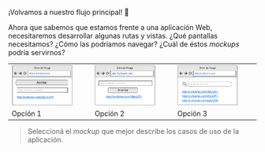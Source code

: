 ¡Volvamos a nuestro flujo principal! :muscle:

Ahora que sabemos que estamos frente a una aplicación Web, necesitaremos desarrollar algunas rutas y vistas. ¿Qué pantallas necesitamos? ¿Cómo las podríamos navegar? ¿Cuál de éstos _mockups_ podría servirnos?

<table  class="text-center">
  <tr>
    <td><img src="https://raw.githubusercontent.com/dds-utn/mumuki-guia-text-acortador-de-ur-ls/master/images/mockup1_1509126064300.png" alt="mockup1_1509126064300.png" width="80%"></td>
    <td><img src="https://raw.githubusercontent.com/dds-utn/mumuki-guia-text-acortador-de-ur-ls/master/images/mockup2_1509126077202.png" alt="mockup2_1509126077202.png" width="80%"></td>
    <td><img src="https://raw.githubusercontent.com/dds-utn/mumuki-guia-text-acortador-de-ur-ls/master/images/mockup3_1509126088508.png" alt="mockup3_1509126088508.png" width="80%"></td>
  </tr>
  <tr><td>Opción 1</td><td>Opción 2</td><td>Opción 3</td></tr>
</table>

> Seleccioná el _mockup_ que mejor describe los casos de uso de la aplicación.




